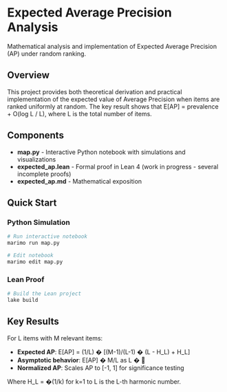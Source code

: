# Expected Average Precision Analysis

Mathematical analysis and implementation of Expected Average Precision (AP) under random ranking.

## Overview

This project provides both theoretical derivation and practical implementation of the expected value of Average Precision when items are ranked uniformly at random. The key result shows that E[AP] = prevalence + O(log L / L), where L is the total number of items.

## Components

- **map.py** - Interactive Python notebook with simulations and visualizations
- **expected_ap.lean** - Formal proof in Lean 4 (work in progress - several incomplete proofs)
- **expected_ap.md** - Mathematical exposition

## Quick Start

### Python Simulation
```bash
# Run interactive notebook
marimo run map.py

# Edit notebook
marimo edit map.py
```

### Lean Proof
```bash
# Build the Lean project
lake build
```

## Key Results

For L items with M relevant items:
- **Expected AP**: E[AP] = (1/L) � [(M-1)/(L-1) � (L - H_L) + H_L]
- **Asymptotic behavior**: E[AP] � M/L as L � 
- **Normalized AP**: Scales AP to [-1, 1] for significance testing

Where H_L = �(1/k) for k=1 to L is the L-th harmonic number.
